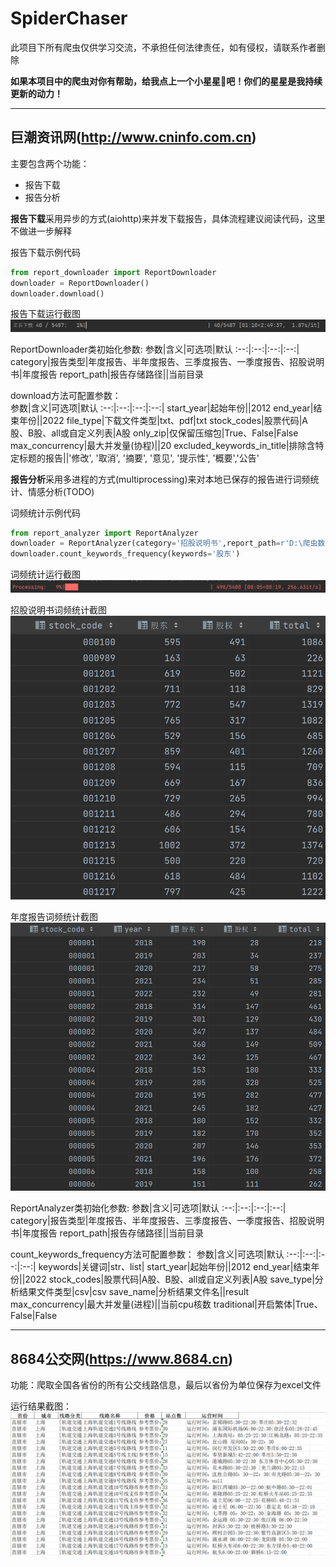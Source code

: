 # SpiderChaser
此项目下所有爬虫仅供学习交流，不承担任何法律责任，如有侵权，请联系作者删除  

**如果本项目中的爬虫对你有帮助，给我点上一个小星星:star2:吧！你们的星星是我持续更新的动力！**

---

## 巨潮资讯网(http://www.cninfo.com.cn)
主要包含两个功能：
- 报告下载
- 报告分析  


**报告下载**采用异步的方式(aiohttp)来并发下载报告，具体流程建议阅读代码，这里不做进一步解释

报告下载示例代码
```python
from report_downloader import ReportDownloader
downloader = ReportDownloader()
downloader.download()
```

报告下载运行截图  
![download](./cninfo/screenshot/download.png)

ReportDownloader类初始化参数:
参数|含义|可选项|默认
:--:|:--:|:--:|:--:|
category|报告类型|年度报告、半年度报告、三季度报告、一季度报告、招股说明书|年度报告
report_path|报告存储路径||当前目录

download方法可配置参数：  
参数|含义|可选项|默认
:--:|:--:|:--:|:--:|
start_year|起始年份||2012
end_year|结束年份||2022
file_type|下载文件类型|txt、pdf|txt
stock_codes|股票代码|A股、B股、all或自定义列表|A股
only_zip|仅保留压缩包|True、False|False
max_concurrency|最大并发量(协程)||20
excluded_keywords_in_title|排除含特定标题的报告||'修改', '取消', '摘要', '意见', '提示性', '概要','公告'



**报告分析**采用多进程的方式(multiprocessing)来对本地已保存的报告进行词频统计、情感分析(TODO)  

词频统计示例代码
```python
from report_analyzer import ReportAnalyzer
downloader = ReportAnalyzer(category='招股说明书',report_path=r'D:\爬虫数据\招股说明书')
downloader.count_keywords_frequency(keywords='股东')
```

词频统计运行截图  
![keywords_frequency](./cninfo/screenshot/keywords_frequency.png)

招股说明书词频统计截图  
![招股说明书词频统计](./cninfo/screenshot/keywords_frequency_result.png)

年度报告词频统计截图  
![年度报告词频统计](./cninfo/screenshot/年度报告词频统计.png)

ReportAnalyzer类初始化参数:
参数|含义|可选项|默认
:--:|:--:|:--:|:--:|
category|报告类型|年度报告、半年度报告、三季度报告、一季度报告、招股说明书|年度报告
report_path|报告存储路径||当前目录

count_keywords_frequency方法可配置参数：
参数|含义|可选项|默认
:--:|:--:|:--:|:--:|
keywords|关键词|str、list|
start_year|起始年份||2012
end_year|结束年份||2022
stock_codes|股票代码|A股、B股、all或自定义列表|A股
save_type|分析结果文件类型|csv|csv
save_name|分析结果文件名||result
max_concurrency|最大并发量(进程)||当前cpu核数
traditional|开启繁体|True、False|False

---

## 8684公交网(https://www.8684.cn)
功能：爬取全国各省份的所有公交线路信息，最后以省份为单位保存为excel文件

运行结果截图：
![直辖市公交线路](./cninfo/screenshot/直辖市公交线路.png)




